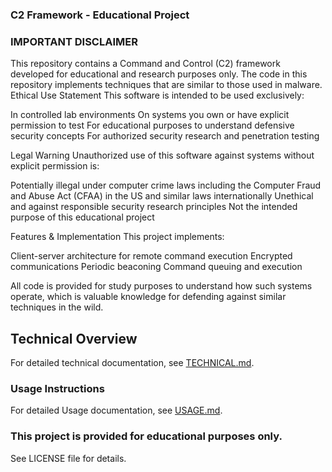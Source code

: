 ### C2 Framework - Educational Project
### IMPORTANT DISCLAIMER
This repository contains a Command and Control (C2) framework developed for educational and research purposes only. The code in this repository implements techniques that are similar to those used in malware.
Ethical Use Statement
This software is intended to be used exclusively:

In controlled lab environments
On systems you own or have explicit permission to test
For educational purposes to understand defensive security concepts
For authorized security research and penetration testing

Legal Warning
Unauthorized use of this software against systems without explicit permission is:

Potentially illegal under computer crime laws including the Computer Fraud and Abuse Act (CFAA) in the US and similar laws internationally
Unethical and against responsible security research principles
Not the intended purpose of this educational project

Features & Implementation
This project implements:

Client-server architecture for remote command execution
Encrypted communications
Periodic beaconing
Command queuing and execution

All code is provided for study purposes to understand how such systems operate, which is valuable knowledge for defending against similar techniques in the wild.

## Technical Overview

For detailed technical documentation, see [TECHNICAL.md](TECHNICAL.md).

### Usage Instructions
For detailed Usage documentation, see [USAGE.md](USAGE.md).

### This project is provided for educational purposes only.
See LICENSE file for details.
